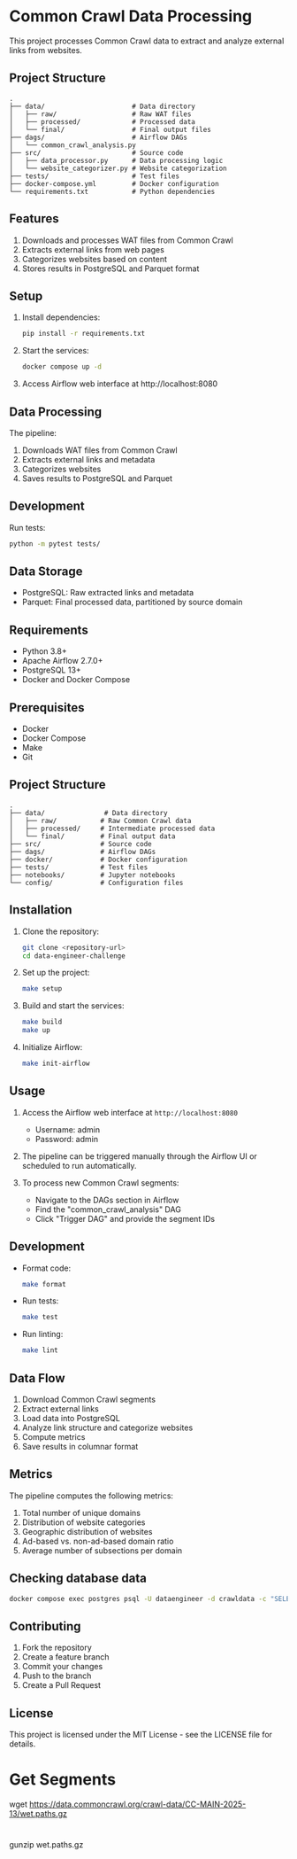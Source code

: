 # Common Crawl Data Processing

This project processes Common Crawl data to extract and analyze external links from websites.

## Project Structure

```
.
├── data/                      # Data directory
│   ├── raw/                   # Raw WAT files
│   ├── processed/             # Processed data
│   └── final/                 # Final output files
├── dags/                      # Airflow DAGs
│   └── common_crawl_analysis.py
├── src/                       # Source code
│   ├── data_processor.py      # Data processing logic
│   └── website_categorizer.py # Website categorization
├── tests/                     # Test files
├── docker-compose.yml         # Docker configuration
└── requirements.txt           # Python dependencies
```

## Features

1. Downloads and processes WAT files from Common Crawl
2. Extracts external links from web pages
3. Categorizes websites based on content
4. Stores results in PostgreSQL and Parquet format

## Setup

1. Install dependencies:
   ```bash
   pip install -r requirements.txt
   ```

2. Start the services:
   ```bash
   docker compose up -d
   ```

3. Access Airflow web interface at http://localhost:8080

## Data Processing

The pipeline:
1. Downloads WAT files from Common Crawl
2. Extracts external links and metadata
3. Categorizes websites
4. Saves results to PostgreSQL and Parquet

## Development

Run tests:
```bash
python -m pytest tests/
```

## Data Storage

- PostgreSQL: Raw extracted links and metadata
- Parquet: Final processed data, partitioned by source domain

## Requirements

- Python 3.8+
- Apache Airflow 2.7.0+
- PostgreSQL 13+
- Docker and Docker Compose

## Prerequisites

- Docker
- Docker Compose
- Make
- Git

## Project Structure

```
.
├── data/               # Data directory
│   ├── raw/           # Raw Common Crawl data
│   ├── processed/     # Intermediate processed data
│   └── final/         # Final output data
├── src/               # Source code
├── dags/              # Airflow DAGs
├── docker/            # Docker configuration
├── tests/             # Test files
├── notebooks/         # Jupyter notebooks
└── config/            # Configuration files
```

## Installation

1. Clone the repository:
   ```bash
   git clone <repository-url>
   cd data-engineer-challenge
   ```

2. Set up the project:
   ```bash
   make setup
   ```

3. Build and start the services:
   ```bash
   make build
   make up
   ```

4. Initialize Airflow:
   ```bash
   make init-airflow
   ```

## Usage

1. Access the Airflow web interface at `http://localhost:8080`
   - Username: admin
   - Password: admin

2. The pipeline can be triggered manually through the Airflow UI or scheduled to run automatically.

3. To process new Common Crawl segments:
   - Navigate to the DAGs section in Airflow
   - Find the "common_crawl_analysis" DAG
   - Click "Trigger DAG" and provide the segment IDs

## Development

- Format code:
  ```bash
  make format
  ```

- Run tests:
  ```bash
  make test
  ```

- Run linting:
  ```bash
  make lint
  ```

## Data Flow

1. Download Common Crawl segments
2. Extract external links
3. Load data into PostgreSQL
4. Analyze link structure and categorize websites
5. Compute metrics
6. Save results in columnar format

## Metrics

The pipeline computes the following metrics:
1. Total number of unique domains
2. Distribution of website categories
3. Geographic distribution of websites
4. Ad-based vs. non-ad-based domain ratio
5. Average number of subsections per domain

## Checking database data

```sh
docker compose exec postgres psql -U dataengineer -d crawldata -c "SELECT COUNT(*) FROM external_links;"
```

## Contributing

1. Fork the repository
2. Create a feature branch
3. Commit your changes
4. Push to the branch
5. Create a Pull Request

## License

This project is licensed under the MIT License - see the LICENSE file for details.

# Get Segments

wget https://data.commoncrawl.org/crawl-data/CC-MAIN-2025-13/wet.paths.gz

# 
gunzip wet.paths.gz